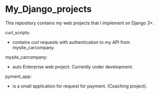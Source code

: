 # My_Django_projects

This repository contains my web projects that I implement on Django 3+.

curl_scripts: 
- contains curl requests with authentication to my API from mysite_carcompany.

mysite_carcompany:
- auto Enterprise web project. Currently under development.

pyment_app:
- is a small application for request for payment. (Coaching project).
